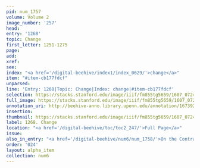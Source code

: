 ```yaml
---
pid: num_1757
volume: Volume 2
image_number: '257'
head:
entry: '1268'
topic: Change
first_letter: 1251-1275
page:
add:
xref:
see:
index: "<a href='/digital-beehive/index1/index_0629/'>change</a>"
item: "#item-cb177fdcf"
unparsed:
line: 'Entry: 1268|Topic: Change|Index: change|#item-cb177fdcf'
selection: https://stacks.stanford.edu/image/iiif/fm855tg5659/1607_0724/438,2081,2842,682/full/0/default.jpg
full_image: https://stacks.stanford.edu/image/iiif/fm855tg5659/1607_0724/full/full/0/default.jpg
annotation_uri: http://beehive-anno.library.upenn.edu/annotation/1673924491892
insertion:
thumbnail: https://stacks.stanford.edu/image/iiif/fm855tg5659/1607_0724/438,2081,600,180/250,/0/default.jpg
label: 1268. Change
location: "<a href='/digital-beehive/toc/toc2_247/'>Full Page</a>"
issue:
also_in_entry: "<a href='/digital-beehive/num6/num_1758/'>On the Contrary</a>"
order: '024'
layout: alpha_item
collection: num6
---
```

